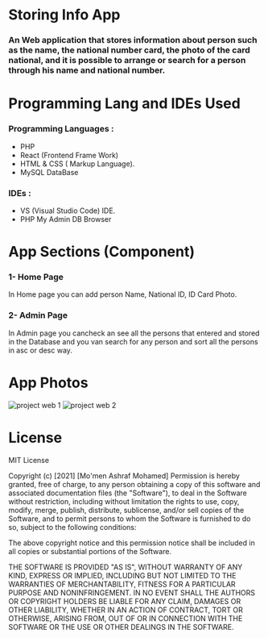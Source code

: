 # Storing Info App
### An Web application that stores information about person such as the name, the national number card, the photo of the card national, and it is possible to arrange or search for a person through his name and national number.

# Programming Lang and IDEs Used
### Programming Languages :
- PHP 
- React (Frontend Frame Work)
- HTML & CSS ( Markup Language).
- MySQL DataBase
 

### IDEs :
- VS (Visual Studio Code) IDE.
- PHP My Admin DB Browser

# App Sections (Component)
### 1- Home Page
In Home page you can add person Name, National ID, ID Card Photo.

### 2- Admin Page
In Admin page you cancheck an see all the persons that entered and stored in the Database and you van search for any person and sort all the persons in asc or desc way.

# App Photos
![project web 1](https://user-images.githubusercontent.com/79394414/139133436-b24f826f-d929-4e7d-912d-b4f653ab0eb9.PNG)
![project web 2](https://user-images.githubusercontent.com/79394414/139133488-0cf41eca-2e5d-47d5-91c8-86312f33214e.PNG)




# License
MIT License

Copyright (c) [2021] [Mo'men Ashraf Mohamed]
Permission is hereby granted, free of charge, to any person obtaining a copy
of this software and associated documentation files (the "Software"), to deal
in the Software without restriction, including without limitation the rights
to use, copy, modify, merge, publish, distribute, sublicense, and/or sell
copies of the Software, and to permit persons to whom the Software is
furnished to do so, subject to the following conditions:

The above copyright notice and this permission notice shall be included in all
copies or substantial portions of the Software.

THE SOFTWARE IS PROVIDED "AS IS", WITHOUT WARRANTY OF ANY KIND, EXPRESS OR
IMPLIED, INCLUDING BUT NOT LIMITED TO THE WARRANTIES OF MERCHANTABILITY,
FITNESS FOR A PARTICULAR PURPOSE AND NONINFRINGEMENT. IN NO EVENT SHALL THE
AUTHORS OR COPYRIGHT HOLDERS BE LIABLE FOR ANY CLAIM, DAMAGES OR OTHER
LIABILITY, WHETHER IN AN ACTION OF CONTRACT, TORT OR OTHERWISE, ARISING FROM,
OUT OF OR IN CONNECTION WITH THE SOFTWARE OR THE USE OR OTHER DEALINGS IN THE
SOFTWARE.
